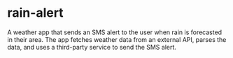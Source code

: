 # rain-alert
A weather app that sends an SMS alert to the user when rain is forecasted in their area. The app fetches weather data from an external API, parses the data, and uses a third-party service to send the SMS alert.
